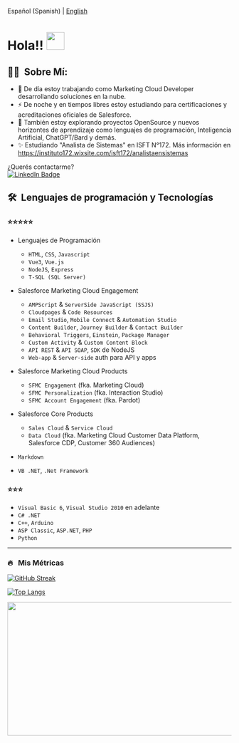
Español (Spanish) | <a href="https://www.linkedin.com/in/pablofacciano">English</a>

<h1>Hola!! <img src="https://media.giphy.com/media/hvRJCLFzcasrR4ia7z/giphy.gif" width="40"></h1>

## 👨‍💻 &nbsp;Sobre Mí:

- 🔭 De día estoy trabajando como Marketing Cloud Developer desarrollando soluciones en la nube.
- ⚡ De noche y en tiempos libres estoy estudiando para certificaciones y acreditaciones oficiales de Salesforce.
- 🌱 También estoy explorando proyectos OpenSource y nuevos horizontes de aprendizaje como lenguajes de programación, Inteligencia Artificial, ChatGPT/Bard y demás.
- ✨ Estudiando "Analista de Sistemas" en ISFT N°172. Más información en https://instituto172.wixsite.com/isft172/analistaensistemas

<p>¿Querés contactarme?<br><a href="https://www.linkedin.com/in/pablofacciano"><img src="https://img.shields.io/badge/LinkedIn-blue?style=for-the-badge&logo=linkedin&logoColor=white" alt="LinkedIn Badge"></a></p>


## 🛠 &nbsp;Lenguajes de programación y Tecnologías

### ⭐⭐⭐⭐⭐

- Lenguajes de Programación
  - `HTML`, `CSS`, `Javascript`
  - `Vue3`, `Vue.js`
  - `NodeJS`, `Express`
  - `T-SQL (SQL Server)`

- Salesforce Marketing Cloud Engagement
  - `AMPScript` & `ServerSide JavaScript (SSJS)`
  - `Cloudpages` & `Code Resources`
  - `Email Studio`, `Mobile Connect` & `Automation Studio`
  - `Content Builder`, `Journey Builder` & `Contact Builder`
  - `Behavioral Triggers`, `Einstein`, `Package Manager`
  - `Custom Activity` & `Custom Content Block`
  - `API REST` & `API SOAP`, `SDK` de NodeJS
  - `Web-app` & `Server-side` auth para API y apps

- Salesforce Marketing Cloud Products
  - `SFMC Engagement` (fka. Marketing Cloud)
  - `SFMC Personalization` (fka. Interaction Studio)
  - `SFMC Account Engagement` (fka. Pardot)

- Salesforce Core Products
  - `Sales Cloud` & `Service Cloud`
  - `Data Cloud` (fka. Marketing Cloud Customer Data Platform, Salesforce CDP, Customer 360 Audiences)

- `Markdown`
- `VB .NET`, `.Net Framework`

### ⭐⭐⭐

- `Visual Basic 6`, `Visual Studio 2010` en adelante
- `C# .NET`
- `C++`, `Arduino`
- `ASP Classic`, `ASP.NET`, `PHP`
- `Python`


----

### 🔥 &nbsp; Mis Métricas


[![GitHub Streak](http://github-readme-streak-stats.herokuapp.com?user=pablofacciano&theme=dark&background=000000)](https://git.io/streak-stats)


[![Top Langs](https://github-readme-stats.vercel.app/api/top-langs/?username=pablofacciano&layout=compact&theme=vision-friendly-dark)](https://github.com/anuraghazra/github-readme-stats)


<img src="https://media.giphy.com/media/dWesBcTLavkZuG35MI/giphy.gif" width="600" height="300"  />